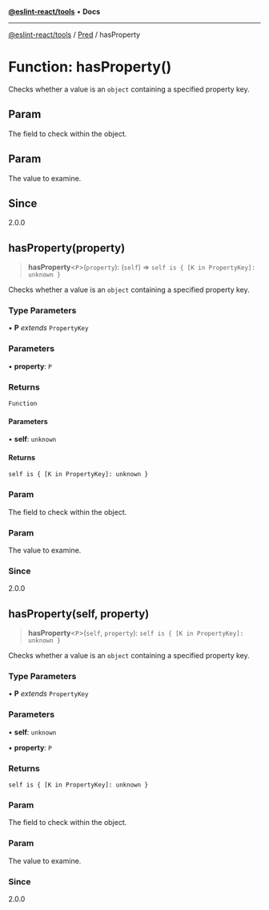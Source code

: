 [**@eslint-react/tools**](../../../README.md) • **Docs**

***

[@eslint-react/tools](../../../README.md) / [Pred](../README.md) / hasProperty

# Function: hasProperty()

Checks whether a value is an `object` containing a specified property key.

## Param

The field to check within the object.

## Param

The value to examine.

## Since

2.0.0

## hasProperty(property)

> **hasProperty**\<`P`\>(`property`): (`self`) => `self is { [K in PropertyKey]: unknown }`

Checks whether a value is an `object` containing a specified property key.

### Type Parameters

• **P** *extends* `PropertyKey`

### Parameters

• **property**: `P`

### Returns

`Function`

#### Parameters

• **self**: `unknown`

#### Returns

`self is { [K in PropertyKey]: unknown }`

### Param

The field to check within the object.

### Param

The value to examine.

### Since

2.0.0

## hasProperty(self, property)

> **hasProperty**\<`P`\>(`self`, `property`): `self is { [K in PropertyKey]: unknown }`

Checks whether a value is an `object` containing a specified property key.

### Type Parameters

• **P** *extends* `PropertyKey`

### Parameters

• **self**: `unknown`

• **property**: `P`

### Returns

`self is { [K in PropertyKey]: unknown }`

### Param

The field to check within the object.

### Param

The value to examine.

### Since

2.0.0
